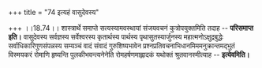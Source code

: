 +++
title = "74 इत्यहं वासुदेवस्य"

+++
।।18.74।। शास्त्रार्थे समाप्ते सत्यस्यामवस्थायां संजयवचनं
कुत्रोपयुक्तमिति तदाह -- **परिसमाप्त इति।** वासुदेवस्य सर्वज्ञस्य
सर्वेश्वरस्य कृतार्थस्य पार्थस्य पृथासुतस्यार्जुनस्य
महात्मनोऽक्षुद्रबुद्धेः सर्वाधिकारिगुणसंपन्नस्य सम्यञ्चं वादं संवादं
गुरुशिष्यभावेन प्रश्नप्रतिवचनाभिधानमिममनुक्रान्तमद्भुतं विस्मयकरं रोमाणि
हृष्यन्ति पुलकीभवन्त्यनेनेति रोमहर्षणमाह्लादकं यथोक्तं श्रुतवानस्मीत्याह
-- **इत्येवमिति।**
